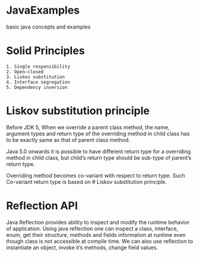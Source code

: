 ﻿# JavaExamples
basic java concepts and examples

# Solid Principles
    1. Single responsibility
    2. Open–closed
    3. Liskov substitution
    4. Interface segregation
    5. Dependency inversion

# Liskov substitution principle
Before JDK 5, When we override a parent class method, the name, argument types and return type of the overriding method in child class has to be exactly same as that of parent class method.

Java 5.0 onwards it is possible to have different return type for a overriding method in child class, but child’s return type should be sub-type of parent’s return type.

Overriding method becomes co-variant with respect to return type.  Such Co-variant return type is based on # Liskov substitution principle.






# Reflection API
Java Reflection provides ability to inspect and modify the runtime behavior of application. Using java reflection one can inspect a class, interface, enum, get their structure, methods and fields information at runtime even though class is not accessible at compile time. We can also use reflection to instantiate an object, invoke it’s methods, change field values.
